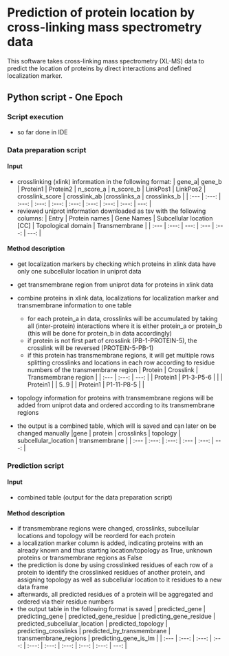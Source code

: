 # Prediction of protein location by cross-linking mass spectrometry data
This software takes cross-linking mass spectrometry (XL-MS) data to predict the location of proteins by direct interactions and defined localization marker.

## Python script - One Epoch

### Script execution
- so far done in IDE

### Data preparation script

#### Input
- crosslinking (xlink) information in the following format:
  | gene_a| gene_b | Protein1 | Protein2 | n_score_a | n_score_b | LinkPos1 | LinkPos2 | crosslink_score | crosslink_ab |crosslinks_a | crosslinks_b |
  | :--- | :---: | :---: | :---: | :---: |  :---: | :---: | :---: | :---: | ---: |
- reviewed uniprot information downloaded as tsv with the following columns:
  | Entry | Protein names | Gene Names | Subcellular location [CC] | Topological domain | Transmembrane |
  | :--- | :---: | ---: | :--- | :---: | ---: |

#### Method description
- get localization markers by checking which proteins in xlink data have
  only one subcellular location in uniprot data
- get transmembrane region from uniprot data for proteins in xlink data
- combine proteins in xlink data, localizations for localization marker and transmembrane information to one table
  - for each protein_a in data, crosslinks will be accumulated by taking all (inter-protein) interactions where it is either protein_a or protein_b (this will be done for protein_b in data accordingly)
  - if protein is not first part of crosslink (PB-1-PROTEIN-5), the crosslink will be reversed
    (PROTEIN-5-PB-1)
  - if this protein has transmembrane regions, it will get multiple rows splitting crosslinks and
    locations in each row according to residue numbers of the transmembrane region 
      | Protein | Crosslink | Transmembrane region |
      | :--- | :---: | ---: |
      | Protein1 | P1-3-P5-6 | |
      | Protein1 |           | 5..9 |
      | Protein1 | P1-11-P8-5 | |

- topology information for proteins with transmembrane regions will be added from uniprot data and ordered according to its transmembrane regions
- the output is a combined table, which will is saved and can later on be changed manually
  |gene | protein | crosslinks | topology | subcellular_location | transmembrane |
  | :--- | :---: | :---: | :--- | :---: | ---: |
  
### Prediction script
#### Input
- combined table (output for the data preparation script)

#### Method description
- if transmembrane regions were changed, crosslinks, subcellular locations and topology will be reorderd for each protein
- a localization marker column is added, indicating proteins with an already known and thus starting location/topology as True, unknown proteins or transmembrane regions as False
- the prediction is done by using crosslinked residues of each row of a protein to identify the crosslinked residues of another protein, and assigning topology as well as subcellular location to it
  residues to a new data frame
- afterwards, all predicted residues of a protein will be aggregated and ordered via their residue numbers
- the output table in the following format is saved
  | predicted_gene | predicting_gene | predicted_gene_residue | predicting_gene_residue | predicted_subcellular_location | predicted_topology | predicting_crosslinks | predicted_by_transmembrane | transmembrane_regions | predicting_gene_is_lm |
  | :--- | :---: | :---: | :---: | :---: | :---: | :---: | :---: | :---: | ---: |
